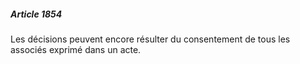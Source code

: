 ##### Article 1854

Les décisions peuvent encore résulter du consentement de tous les associés exprimé dans un acte.

